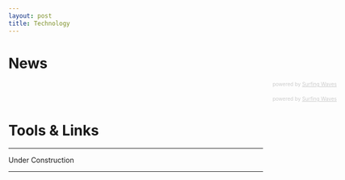 ```yaml
---
layout: post
title: Technology
---
```


<h1 class="section-front-header-module__title">News</h1>
<!-- start sw-rss-feed code --> 
<script type="text/javascript"> 
<!-- 
rssfeed_url = new Array(); 
rssfeed_url[0]="http://feeds.feedburner.com/FeaturedBlogPosts-DataScienceCentral?format=xml";
rssfeed_url[1]="http://feeds.dzone.com/big-data";
rssfeed_frame_width="100%"; rssfeed_frame_height="260"; rssfeed_scroll="off"; rssfeed_scroll_step="6"; rssfeed_scroll_bar="on"; 
rssfeed_target="_blank"; rssfeed_font_size="12"; rssfeed_font_face=""; rssfeed_border="on"; rssfeed_css_url=""; rssfeed_title="on"; 
rssfeed_title_name="Data Science Central and DZone News"; rssfeed_title_bgcolor="#3366ff"; rssfeed_title_color="#fff"; rssfeed_title_bgimage=""; rssfeed_footer="off"; 
rssfeed_footer_name="rss feed"; rssfeed_footer_bgcolor="#fff"; rssfeed_footer_color="#333"; rssfeed_footer_bgimage=""; 
rssfeed_item_title_length="100"; rssfeed_item_title_color="#666"; rssfeed_item_bgcolor="#fff"; rssfeed_item_bgimage=""; rssfeed_item_border_bottom="on"; rssfeed_item_source_icon="off"; rssfeed_item_date="on"; rssfeed_item_description="on"; rssfeed_item_description_length="120"; rssfeed_item_description_color="#666"; rssfeed_item_description_link_color="#333"; 
rssfeed_item_description_tag="off"; rssfeed_no_items="0"; rssfeed_cache = "5c1a4a475daf0804bfea8d09060c7447"; 
//-->
</script> 
<script type="text/javascript" src="//feed.surfing-waves.com/js/rss-feed.js"></script> 
<!-- The link below helps keep this service FREE, and helps other people find the SW widget. Please be cool and keep it! Thanks. --> 
<div style="color:#ccc;font-size:10px; text-align:right; width:650px;">powered by <a href="https://surfing-waves.com" rel="noopener" target="_blank" style="color:#ccc;">Surfing Waves</a></div> 
<!-- end sw-rss-feed code -->
<br />

<!-- start sw-rss-feed code --> 
<script type="text/javascript"> 
<!-- 
rssfeed_url = new Array(); 
rssfeed_url[0]="http://feeds.dzone.com/ai";  
rssfeed_frame_width="100%"; rssfeed_frame_height="260"; rssfeed_scroll="off"; rssfeed_scroll_step="6"; rssfeed_scroll_bar="on"; rssfeed_target="_blank"; 
rssfeed_font_size="12"; rssfeed_font_face=""; rssfeed_border="on"; rssfeed_css_url=""; rssfeed_title="on"; rssfeed_title_name="News AI D"; 
rssfeed_title_bgcolor="#3366ff"; rssfeed_title_color="#fff"; rssfeed_title_bgimage=""; rssfeed_footer="off"; rssfeed_footer_name="rss feed"; 
rssfeed_footer_bgcolor="#fff"; rssfeed_footer_color="#333"; rssfeed_footer_bgimage=""; rssfeed_item_title_length="100"; rssfeed_item_title_color="#666"; 
rssfeed_item_bgcolor="#fff"; rssfeed_item_bgimage=""; rssfeed_item_border_bottom="on"; rssfeed_item_source_icon="off"; 
rssfeed_item_date="on"; rssfeed_item_description="on"; rssfeed_item_description_length="120"; rssfeed_item_description_color="#666"; 
rssfeed_item_description_link_color="#333"; rssfeed_item_description_tag="off"; rssfeed_no_items="0"; rssfeed_cache = "5c1a4a475daf0804bfea8d09060c7447"; 
//--> 
</script> 
<script type="text/javascript" src="//feed.surfing-waves.com/js/rss-feed.js"></script> 
<!-- The link below helps keep this service FREE, and helps other people find the SW widget. Please be cool and keep it! Thanks. --> 
<div style="color:#ccc;font-size:10px; text-align:right; width:650px;">powered by <a href="https://surfing-waves.com" rel="noopener" target="_blank" style="color:#ccc;">Surfing Waves</a></div> 
<!-- end sw-rss-feed code -->

<h1 class="section-front-header-module__title">Tools & Links</h1>

<hr>
Under Construction
<hr>
